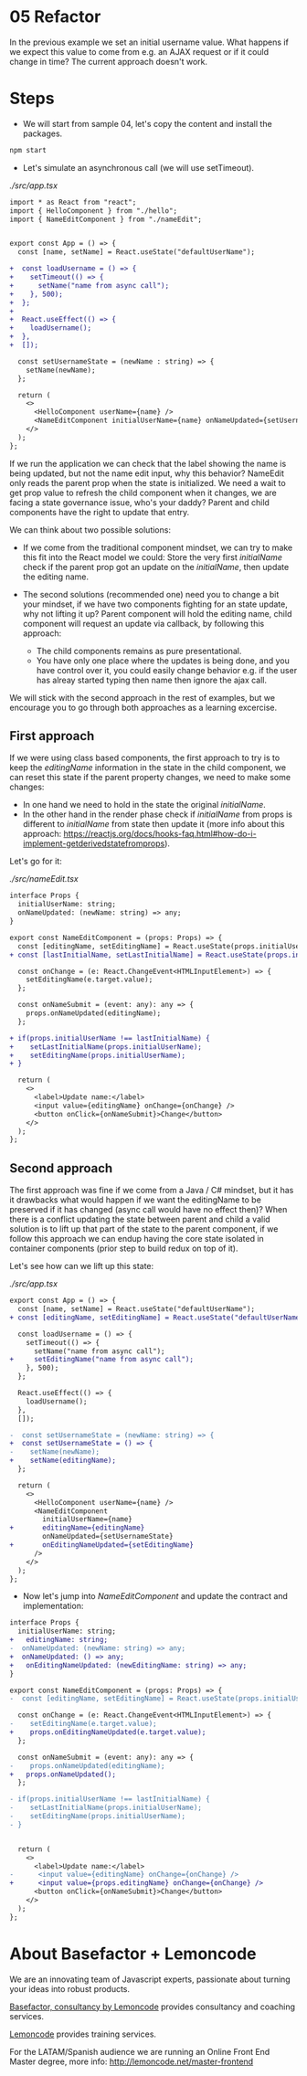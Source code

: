 # 05 Refactor

In the previous example we set an initial username value. What happens if we expect this value to come from e.g. an AJAX request or if it could change in time? The current approach doesn't work.

# Steps

- We will start from sample 04, let's copy the content and install the packages.

```bash
npm start
```

- Let's simulate an asynchronous call (we will use setTimeout).

_./src/app.tsx_

```diff
import * as React from "react";
import { HelloComponent } from "./hello";
import { NameEditComponent } from "./nameEdit";


export const App = () => {
  const [name, setName] = React.useState("defaultUserName");

+  const loadUsername = () => {
+    setTimeout(() => {
+      setName("name from async call");
+    }, 500);
+  };
+
+  React.useEffect(() => {
+    loadUsername();
+  },
+  []);

  const setUsernameState = (newName : string) => {
    setName(newName);
  };

  return (
    <>
      <HelloComponent userName={name} />
      <NameEditComponent initialUserName={name} onNameUpdated={setUsernameState} />
    </>
  );
};
```

If we run the application we can check that the label showing the name is being updated, but not
the name edit input, why this behavior? NameEdit only reads the parent prop when the state is initialized.
We need a wait to get prop value to refresh the child component when it changes, we are facing a state governance
issue, who's your daddy? Parent and child components have the right to update that entry.

We can think about two possible solutions:

- If we come from the traditional component mindset, we can try to make this fit into the React model we could: Store the very first _initialName_ check if the parent prop got an update on the _initialName_, then update the editing name.

- The second solutions (recommended one) need you to change a bit your mindset, if we have two components fighting
  for an state update, why not lifting it up? Parent component will hold the editing name, child component will
  request an update via callback, by following this approach:

  - The child components remains as pure presentational.
  - You have only one place where the updates is being done, and you have control over it, you could easily change behavior
    e.g. if the user has alreay started typing then name then ignore the ajax call.

We will stick with the second approach in the rest of examples, but we encourage you to go through both approaches as
a learning excercise.

## First approach

If we were using class based components, the first approach to try is to keep the _editingName_
information in the state in the child component, we can reset this state if the parent property changes, we need to make some changes:

- In one hand we need to hold in the state the original _initialName_.
- In the other hand in the render phase check if _initialName_ from props is different
  to _initialName_ from state then update it (more info about this approach: https://reactjs.org/docs/hooks-faq.html#how-do-i-implement-getderivedstatefromprops).

Let's go for it:

_./src/nameEdit.tsx_

```diff
interface Props {
  initialUserName: string;
  onNameUpdated: (newName: string) => any;
}

export const NameEditComponent = (props: Props) => {
  const [editingName, setEditingName] = React.useState(props.initialUserName);
+ const [lastInitialName, setLastInitialName] = React.useState(props.initialUserName);

  const onChange = (e: React.ChangeEvent<HTMLInputElement>) => {
    setEditingName(e.target.value);
  };

  const onNameSubmit = (event: any): any => {
    props.onNameUpdated(editingName);
  };

+ if(props.initialUserName !== lastInitialName) {
+    setLastInitialName(props.initialUserName);
+    setEditingName(props.initialUserName);
+ }

  return (
    <>
      <label>Update name:</label>
      <input value={editingName} onChange={onChange} />
      <button onClick={onNameSubmit}>Change</button>
    </>
  );
};
```

## Second approach

The first approach was fine if we come from a Java / C# mindset, but it has it drawbacks
what would happen if we want the editingName to be preserved if it has changed (async call
would have no effect then)? When there is a conflict updating the state between parent and child
a valid solution is to lift up that part of the state to the parent component, if we follow
this approach we can endup having the core state isolated in container components (prior step
to build redux on top of it).

Let's see how can we lift up this state:

_./src/app.tsx_

```diff
export const App = () => {
  const [name, setName] = React.useState("defaultUserName");
+ const [editingName, setEditingName] = React.useState("defaultUserName");

  const loadUsername = () => {
    setTimeout(() => {
      setName("name from async call");
+     setEditingName("name from async call");
    }, 500);
  };

  React.useEffect(() => {
    loadUsername();
  },
  []);

-  const setUsernameState = (newName: string) => {
+  const setUsernameState = () => {
-    setName(newName);
+    setName(editingName);
  };

  return (
    <>
      <HelloComponent userName={name} />
      <NameEditComponent
        initialUserName={name}
+       editingName={editingName}
        onNameUpdated={setUsernameState}
+       onEditingNameUpdated={setEditingName}
      />
    </>
  );
};
```

- Now let's jump into _NameEditComponent_ and update the contract and
  implementation:

```diff
interface Props {
  initialUserName: string;
+   editingName: string;
-  onNameUpdated: (newName: string) => any;
+  onNameUpdated: () => any;
+   onEditingNameUpdated: (newEditingName: string) => any;
}
```

```diff
export const NameEditComponent = (props: Props) => {
-  const [editingName, setEditingName] = React.useState(props.initialUserName);

  const onChange = (e: React.ChangeEvent<HTMLInputElement>) => {
-    setEditingName(e.target.value);
+    props.onEditingNameUpdated(e.target.value);
  };

  const onNameSubmit = (event: any): any => {
-    props.onNameUpdated(editingName);
+   props.onNameUpdated();
  };

- if(props.initialUserName !== lastInitialName) {
-    setLastInitialName(props.initialUserName);
-    setEditingName(props.initialUserName);
- }


  return (
    <>
      <label>Update name:</label>
-      <input value={editingName} onChange={onChange} />
+      <input value={props.editingName} onChange={onChange} />
      <button onClick={onNameSubmit}>Change</button>
    </>
  );
};
```

# About Basefactor + Lemoncode

We are an innovating team of Javascript experts, passionate about turning your ideas into robust products.

[Basefactor, consultancy by Lemoncode](http://www.basefactor.com) provides consultancy and coaching services.

[Lemoncode](http://lemoncode.net/services/en/#en-home) provides training services.

For the LATAM/Spanish audience we are running an Online Front End Master degree, more info: http://lemoncode.net/master-frontend
